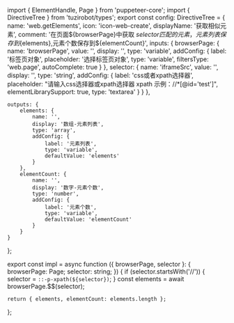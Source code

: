 import { ElementHandle, Page } from 'puppeteer-core';
import { DirectiveTree } from 'tuzirobot/types';
export const config: DirectiveTree = {
    name: 'web.getElements',
    icon: 'icon-web-create',
    displayName: '获取相似元素',
    comment:
        '在页面${browserPage}中获取 ${selector} 匹配的元素，元素列表保存到${elements},元素个数保存到${elementCount}',
    inputs: {
        browserPage: {
            name: 'browserPage',
            value: '',
            display: '',
            type: 'variable',
            addConfig: {
                label: '标签页对象',
                placeholder: '选择标签页对象',
                type: 'variable',
                filtersType: 'web.page',
                autoComplete: true
            }
        },
        selector: {
            name: 'iframeSrc',
            value: '',
            display: '',
            type: 'string',
            addConfig: {
                label: 'css或者xpath选择器',
                placeholder: "请输入css选择器或xpath选择器 xpath 示例：//*[@id='test']",
                elementLibrarySupport: true,
                type: 'textarea'
            }
        }
    },

    outputs: {
        elements: {
            name: '',
            display: '数组-元素列表',
            type: 'array',
            addConfig: {
                label: '元素列表',
                type: 'variable',
                defaultValue: 'elements'
            }
        },
        elementCount: {
            name: '',
            display: '数字-元素个数',
            type: 'number',
            addConfig: {
                label: '元素个数',
                type: 'variable',
                defaultValue: 'elementCount'
            }
        }
    }
};

export const impl = async function ({
    browserPage,
    selector
}: {
    browserPage: Page;
    selector: string;
}) {
    if (selector.startsWith('//')) {
        selector = `::-p-xpath(${selector})`;
    }
    const elements = await browserPage.$$(selector);

    return { elements, elementCount: elements.length };
};
